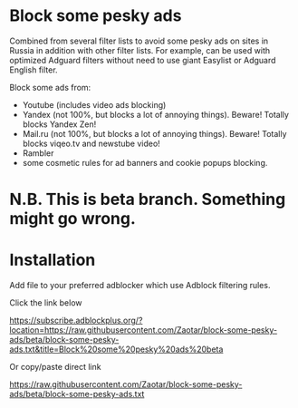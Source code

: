 # Block some pesky ads

Combined from several filter lists to avoid some pesky ads on sites in Russia in addition with other filter lists.
For example, can be used with optimized Adguard filters without need to use giant Easylist or Adguard English filter.

Block some ads from:
- Youtube (includes video ads blocking)
- Yandex (not 100%, but blocks a lot of annoying things). Beware! Totally blocks Yandex Zen!
- Mail.ru (not 100%, but blocks a lot of annoying things). Beware! Totally blocks viqeo.tv and newstube video!
- Rambler
- some cosmetic rules for ad banners and cookie popups blocking.

# N.B. This is beta branch. Something might go wrong.


# Installation

Add file to your preferred adblocker which use Adblock filtering rules.

Click the link below

https://subscribe.adblockplus.org/?location=https://raw.githubusercontent.com/Zaotar/block-some-pesky-ads/beta/block-some-pesky-ads.txt&title=Block%20some%20pesky%20ads%20beta

Or copy/paste direct link

https://raw.githubusercontent.com/Zaotar/block-some-pesky-ads/beta/block-some-pesky-ads.txt
